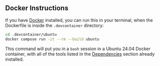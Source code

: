 ## Docker Instructions

If you have [Docker](https://www.docker.com/) installed, you can run this
in your terminal, when the Dockerfile is inside the `.devcontainer` directory:

```bash
cd .devcontainer/ubuntu
docker compose run -it --rm --build ubuntu
```

This command will put you in a `bash` session in a Ubuntu 24.04 Docker container,
with all of the tools listed in the [Dependencies](#dependencies) section already installed.
